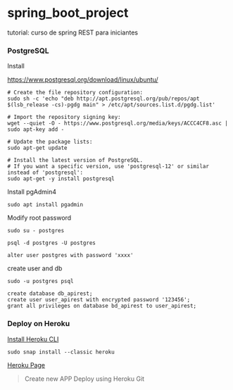 # spring_boot_project
tutorial: curso de spring REST para iniciantes


### PostgreSQL
Install

https://www.postgresql.org/download/linux/ubuntu/

```
# Create the file repository configuration:
sudo sh -c 'echo "deb http://apt.postgresql.org/pub/repos/apt $(lsb_release -cs)-pgdg main" > /etc/apt/sources.list.d/pgdg.list'

# Import the repository signing key:
wget --quiet -O - https://www.postgresql.org/media/keys/ACCC4CF8.asc | sudo apt-key add -

# Update the package lists:
sudo apt-get update

# Install the latest version of PostgreSQL.
# If you want a specific version, use 'postgresql-12' or similar instead of 'postgresql':
sudo apt-get -y install postgresql
```
Install pgAdmin4

```
sudo apt install pgadmin
```

Modify root password

```
sudo su - postgres

psql -d postgres -U postgres

alter user postgres with password 'xxxx'
```

create user and db

```
sudo -u postgres psql

create database db_apirest;
create user user_apirest with encrypted password '123456';
grant all privileges on database bd_apirest to user_apirest;
```

### Deploy on Heroku


[Install Heroku CLI](https://devcenter.heroku.com/articles/heroku-cli)
```
sudo snap install --classic heroku
```

[Heroku Page](https://dashboard.heroku.com/apps)

> Create new APP
> Deploy using Heroku Git

